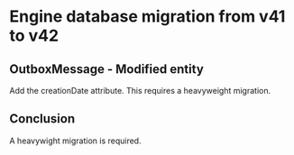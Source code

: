 #  Engine database migration from v41 to v42

## OutboxMessage - Modified entity

Add the creationDate attribute. This requires a heavyweight migration.

## Conclusion

A heavywight migration is required.
